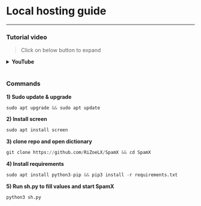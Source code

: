 <h1>Local hosting guide</h1>

----

<h3>Tutorial video</h3>

> Click on below button to expand 

<details>
<summary><b> YouTube </b></summary>
<br>
× <i> Check below icon/image </i>

<p><a href="http://youtube.com/@RiZoeLX"><img src="https://telegra.ph//file/022296de189ff726a4f1e.jpg" width="200""/></a></p>

</details>

<br>

<h3>Commands</h3>

<b>1) Sudo update & upgrade</b>

```python
sudo apt upgrade && sudo apt update
```

<b>2) Install screen </b>

```python
sudo apt install screen
```

<b>3) clone repo and open dictionary </b>

```python
git clone https://github.com/RiZoeLX/SpamX && cd SpamX
```

<b>4) Install requirements </b>

```python
sudo apt install python3-pip && pip3 install -r requirements.txt
```

<b>5) Run sh.py to fill values and start SpamX </b>

```python
python3 sh.py
```
